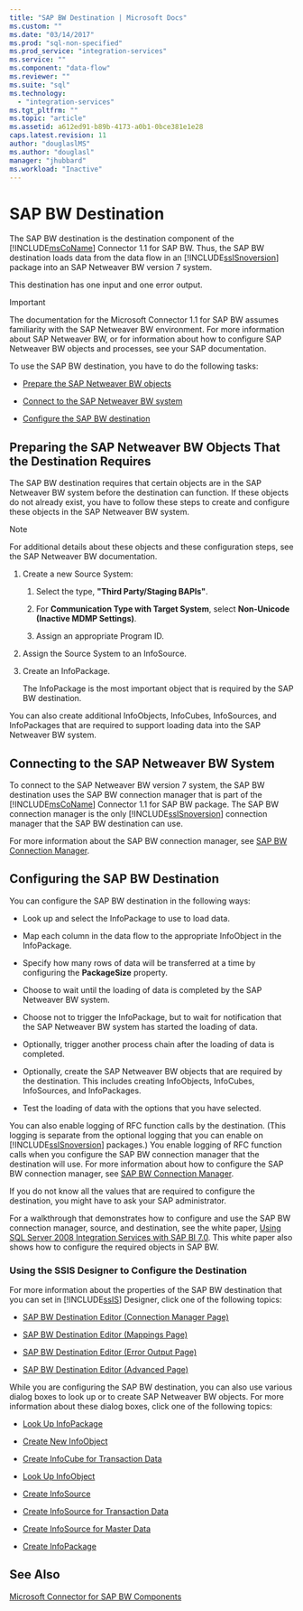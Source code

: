 ```yaml
---
title: "SAP BW Destination | Microsoft Docs"
ms.custom: ""
ms.date: "03/14/2017"
ms.prod: "sql-non-specified"
ms.prod_service: "integration-services"
ms.service: ""
ms.component: "data-flow"
ms.reviewer: ""
ms.suite: "sql"
ms.technology: 
  - "integration-services"
ms.tgt_pltfrm: ""
ms.topic: "article"
ms.assetid: a612ed91-b89b-4173-a0b1-0bce381e1e28
caps.latest.revision: 11
author: "douglaslMS"
ms.author: "douglasl"
manager: "jhubbard"
ms.workload: "Inactive"
---
```

# SAP BW Destination
  The SAP BW destination is the destination component of the [!INCLUDE[msCoName](../../includes/msconame-md.md)] Connector 1.1 for SAP BW. Thus, the SAP BW destination loads data from the data flow in an [!INCLUDE[ssISnoversion](../../includes/ssisnoversion-md.md)] package into an SAP Netweaver BW version 7 system.  
  
 This destination has one input and one error output.  
  
> [!IMPORTANT]  
>  The documentation for the Microsoft Connector 1.1 for SAP BW assumes familiarity with the SAP Netweaver BW environment. For more information about SAP Netweaver BW, or for information about how to configure SAP Netweaver BW objects and processes, see your SAP documentation.  
  
 To use the SAP BW destination, you have to do the following tasks:  
  
-   [Prepare the SAP Netweaver BW objects](#bkmk_Prepare_Objects)  
  
-   [Connect to the SAP Netweaver BW system](#bkmk_Connect_Database)  
  
-   [Configure the SAP BW destination](#bkmk_Configure_Destination)  
  
##  <a name="bkmk_Prepare_Objects"></a> Preparing the SAP Netweaver BW Objects That the Destination Requires  
 The SAP BW destination requires that certain objects are in the SAP Netweaver BW system before the destination can function. If these objects do not already exist, you have to follow these steps to create and configure these objects in the SAP Netweaver BW system.  
  
> [!NOTE]  
>  For additional details about these objects and these configuration steps, see the SAP Netweaver BW documentation.  
  
1.  Create a new Source System:  
  
    1.  Select the type, **"Third Party/Staging BAPIs"**.  
  
    2.  For **Communication Type with Target System**, select **Non-Unicode (Inactive MDMP Settings)**.  
  
    3.  Assign an appropriate Program ID.  
  
2.  Assign the Source System to an InfoSource.  
  
3.  Create an InfoPackage.  
  
     The InfoPackage is the most important object that is required by the SAP BW destination.  
  
 You can also create additional InfoObjects, InfoCubes, InfoSources, and InfoPackages that are required to support loading data into the SAP Netweaver BW system.  
  
##  <a name="bkmk_Connect_Database"></a> Connecting to the SAP Netweaver BW System  
 To connect to the SAP Netweaver BW version 7 system, the SAP BW destination uses the SAP BW connection manager that is part of the [!INCLUDE[msCoName](../../includes/msconame-md.md)] Connector 1.1 for SAP BW package. The SAP BW connection manager is the only [!INCLUDE[ssISnoversion](../../includes/ssisnoversion-md.md)] connection manager that the SAP BW destination can use.  
  
 For more information about the SAP BW connection manager, see [SAP BW Connection Manager](../../integration-services/connection-manager/sap-bw-connection-manager.md).  
  
##  <a name="bkmk_Configure_Destination"></a> Configuring the SAP BW Destination  
 You can configure the SAP BW destination in the following ways:  
  
-   Look up and select the InfoPackage to use to load data.  
  
-   Map each column in the data flow to the appropriate InfoObject in the InfoPackage.  
  
-   Specify how many rows of data will be transferred at a time by configuring the **PackageSize** property.  
  
-   Choose to wait until the loading of data is completed by the SAP Netweaver BW system.  
  
-   Choose not to trigger the InfoPackage, but to wait for notification that the SAP Netweaver BW system has started the loading of data.  
  
-   Optionally, trigger another process chain after the loading of data is completed.  
  
-   Optionally, create the SAP Netweaver BW objects that are required by the destination. This includes creating InfoObjects, InfoCubes, InfoSources, and InfoPackages.  
  
-   Test the loading of data with the options that you have selected.  
  
 You can also enable logging of RFC function calls by the destination. (This logging is separate from the optional logging that you can enable on [!INCLUDE[ssISnoversion](../../includes/ssisnoversion-md.md)] packages.) You enable logging of RFC function calls when you configure the SAP BW connection manager that the destination will use. For more information about how to configure the SAP BW connection manager, see [SAP BW Connection Manager](../../integration-services/connection-manager/sap-bw-connection-manager.md).  
  
 If you do not know all the values that are required to configure the destination, you might have to ask your SAP administrator.  
  
 For a walkthrough that demonstrates how to configure and use the SAP BW connection manager, source, and destination, see the white paper, [Using SQL Server 2008 Integration Services with SAP BI 7.0](http://go.microsoft.com/fwlink/?LinkID=137090). This white paper also shows how to configure the required objects in SAP BW.  
  
### Using the SSIS Designer to Configure the Destination  
 For more information about the properties of the SAP BW destination that you can set in [!INCLUDE[ssIS](../../includes/ssis-md.md)] Designer, click one of the following topics:  
  
-   [SAP BW Destination Editor &#40;Connection Manager Page&#41;](../../integration-services/data-flow/sap-bw-destination-editor-connection-manager-page.md)  
  
-   [SAP BW Destination Editor &#40;Mappings Page&#41;](../../integration-services/data-flow/sap-bw-destination-editor-mappings-page.md)  
  
-   [SAP BW Destination Editor &#40;Error Output Page&#41;](../../integration-services/data-flow/sap-bw-destination-editor-error-output-page.md)  
  
-   [SAP BW Destination Editor &#40;Advanced Page&#41;](../../integration-services/data-flow/sap-bw-destination-editor-advanced-page.md)  
  
 While you are configuring the SAP BW destination, you can also use various dialog boxes to look up or to create SAP Netweaver BW objects. For more information about these dialog boxes, click one of the following topics:  
  
-   [Look Up InfoPackage](../../integration-services/data-flow/look-up-infopackage.md)  
  
-   [Create New InfoObject](../../integration-services/data-flow/create-new-infoobject.md)  
  
-   [Create InfoCube for Transaction Data](../../integration-services/data-flow/create-infocube-for-transaction-data.md)  
  
-   [Look Up InfoObject](../../integration-services/data-flow/look-up-infoobject.md)  
  
-   [Create InfoSource](../../integration-services/data-flow/create-infosource.md)  
  
-   [Create InfoSource for Transaction Data](../../integration-services/data-flow/create-infosource-for-transaction-data.md)  
  
-   [Create InfoSource for Master Data](../../integration-services/data-flow/create-infosource-for-master-data.md)  
  
-   [Create InfoPackage](../../integration-services/data-flow/create-infopackage.md)  
  
## See Also  
 [Microsoft Connector for SAP BW Components](../../integration-services/microsoft-connector-for-sap-bw-components.md)  
  
  
